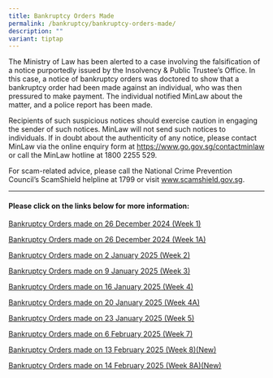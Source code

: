 ```yaml
---
title: Bankruptcy Orders Made
permalink: /bankruptcy/bankruptcy-orders-made/
description: ""
variant: tiptap
---
```

<p>The Ministry of Law has been alerted to a case involving the falsification
of a notice purportedly issued by the Insolvency &amp; Public Trustee’s
Office. In this case, a notice of bankruptcy orders was doctored to show
that a bankruptcy order had been made against an individual, who was then
pressured to make payment. The individual notified MinLaw about the matter,
and a police report has been made.</p>
<p>Recipients of such suspicious notices should exercise caution in engaging
the sender of such notices. MinLaw will not send such notices to individuals.
If in doubt about the authenticity of any notice, please contact MinLaw
via the online enquiry form at <a href="https://www.go.gov.sg/contactminlaw" rel="noopener nofollow" target="_blank">https://www.go.gov.sg/contactminlaw</a> or
call the MinLaw hotline at 1800 2255 529.</p>
<p>For scam-related advice, please call the National Crime Prevention Council’s
ScamShield helpline at 1799 or visit <a href="https://www.scamshield.gov.sg/" rel="noopener nofollow" target="_blank">www.scamshield.gov.sg</a>.</p>
<hr>
<h4><strong>Please click on the links below for more information:</strong></h4>
<p></p>
<p><a href="/files/BOs Made/Bankruptcy_Orders_made_on_26_December_2024__Week_1_.pdf" rel="noopener nofollow" target="_blank">Bankruptcy Orders made on 26 December 2024 (Week 1)</a>
</p>
<p><a href="/files/BOs Made/Bankruptcy_Orders_made_on_26_December_2024__Week_1A_.pdf" rel="noopener nofollow" target="_blank">Bankruptcy Orders made on 26 December 2024 (Week 1A)</a>
</p>
<p><a href="/files/BOs Made/Bankruptcy_Orders_made_on_2_January_2025__Week_2_.pdf" rel="noopener nofollow" target="_blank">Bankruptcy Orders made on 2 January 2025 (Week 2)</a>
</p>
<p><a href="/files/BOs Made/Bankruptcy_Orders_made_on_9_January_2025__Week_3_.pdf" rel="noopener nofollow" target="_blank">Bankruptcy Orders made on 9 January 2025 (Week 3)</a>
</p>
<p><a href="/files/BOs Made/Bankruptcy_Orders_made_on_16_January_2025__Week_4_.pdf" rel="noopener nofollow" target="_blank">Bankruptcy Orders made on 16 January 2025 (Week 4)</a>
</p>
<p><a href="/files/BOs Made/Bankruptcy_Orders_made_on_20_January_2025__Week_4A_.pdf" rel="noopener nofollow" target="_blank">Bankruptcy Orders made on 20 January 2025 (Week 4A)</a>
</p>
<p><a href="/files/BOs Made/Bankruptcy_Orders_made_on_23_January_2025__Week_5_.pdf" rel="noopener nofollow" target="_blank">Bankruptcy Orders made on 23 January 2025 (Week 5)</a>
</p>
<p><a href="/files/BOs Made/Bankruptcy_Orders_made_on_6_February_2025__Week_7_.pdf" rel="noopener nofollow" target="_blank">Bankruptcy Orders made on 6 February 2025 (Week 7)</a>
</p>
<p><a href="/files/BOs Made/Bankruptcy_Orders_made_on_13_February_2025__Week_8_.pdf" rel="noopener nofollow" target="_blank">Bankruptcy Orders made on 13 February 2025 (Week 8)(New)</a>
</p>
<p><a href="/files/BOs Made/Bankruptcy_Orders_made_on_14_February_2025__Week_8A_.pdf" rel="noopener nofollow" target="_blank">Bankruptcy Orders made on 14 February 2025 (Week 8A)(New)</a>
</p>
<p></p>